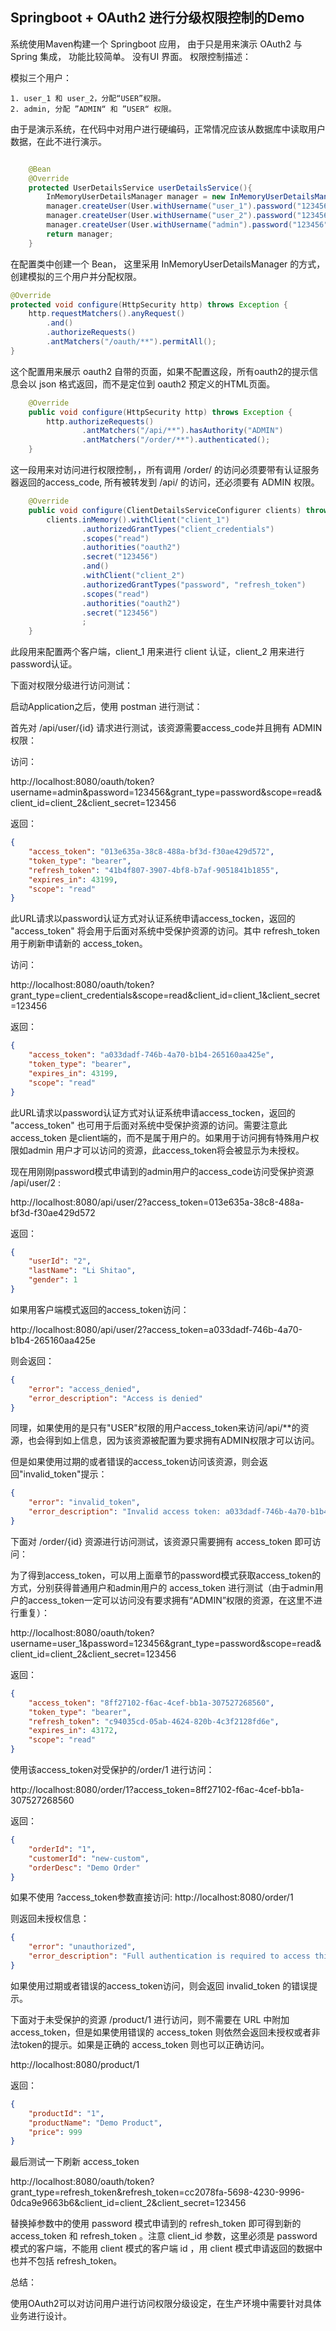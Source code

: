 ## Springboot + OAuth2 进行分级权限控制的Demo

系统使用Maven构建一个 Springboot 应用， 由于只是用来演示 OAuth2 与 Spring 集成， 功能比较简单。 没有UI 界面。 权限控制描述：

模拟三个用户：

 	1. user_1 和 user_2，分配“USER”权限。
 	2. admin, 分配 ”ADMIN“ 和 ”USER“ 权限。

由于是演示系统，在代码中对用户进行硬编码，正常情况应该从数据库中读取用户数据，在此不进行演示。

```java

    @Bean
    @Override
    protected UserDetailsService userDetailsService(){
        InMemoryUserDetailsManager manager = new InMemoryUserDetailsManager();
        manager.createUser(User.withUsername("user_1").password("123456").authorities("USER").build());
        manager.createUser(User.withUsername("user_2").password("123456").authorities("USER").build());
        manager.createUser(User.withUsername("admin").password("123456").roles("ADMIN","USER").authorities("ADMIN").build());
        return manager;
    }
```

在配置类中创建一个 Bean， 这里采用 InMemoryUserDetailsManager 的方式，创建模拟的三个用户并分配权限。

```java
@Override
protected void configure(HttpSecurity http) throws Exception {
    http.requestMatchers().anyRequest()
        .and()
        .authorizeRequests()
        .antMatchers("/oauth/**").permitAll();
}
```
这个配置用来展示 oauth2 自带的页面，如果不配置这段，所有oauth2的提示信息会以 json 格式返回，而不是定位到 oauth2 预定义的HTML页面。

```java
    @Override
    public void configure(HttpSecurity http) throws Exception {
        http.authorizeRequests()
                .antMatchers("/api/**").hasAuthority("ADMIN")
                .antMatchers("/order/**").authenticated();
    }
```
这一段用来对访问进行权限控制，，所有调用 /order/ 的访问必须要带有认证服务器返回的access_code, 所有被转发到 /api/ 的访问，还必须要有 ADMIN 权限。

```java
    @Override
    public void configure(ClientDetailsServiceConfigurer clients) throws Exception {
        clients.inMemory().withClient("client_1")
                .authorizedGrantTypes("client_credentials")
                .scopes("read")
                .authorities("oauth2")
                .secret("123456")
                .and()
                .withClient("client_2")
                .authorizedGrantTypes("password", "refresh_token")
                .scopes("read")
                .authorities("oauth2")
                .secret("123456")
                ;
    }
```
此段用来配置两个客户端，client_1 用来进行 client 认证，client_2 用来进行password认证。



下面对权限分级进行访问测试：

启动Application之后，使用 postman 进行测试：

首先对 /api/user/{id} 请求进行测试，该资源需要access_code并且拥有 ADMIN 权限：

访问：

http://localhost:8080/oauth/token?username=admin&password=123456&grant_type=password&scope=read&client_id=client_2&client_secret=123456 

返回：

```json
{
    "access_token": "013e635a-38c8-488a-bf3d-f30ae429d572",
    "token_type": "bearer",
    "refresh_token": "41b4f807-3907-4bf8-b7af-9051841b1855",
    "expires_in": 43199,
    "scope": "read"
}
```

此URL请求以password认证方式对认证系统申请access_tocken，返回的 "access_token" 将会用于后面对系统中受保护资源的访问。其中 refresh_token 用于刷新申请新的 access_token。

访问：

http://localhost:8080/oauth/token?grant_type=client_credentials&scope=read&client_id=client_1&client_secret=123456 

返回：

```json
{
    "access_token": "a033dadf-746b-4a70-b1b4-265160aa425e",
    "token_type": "bearer",
    "expires_in": 43199,
    "scope": "read"
}
```

此URL请求以password认证方式对认证系统申请access_tocken，返回的 "access_token" 也可用于后面对系统中受保护资源的访问。需要注意此 access_token 是client端的，而不是属于用户的。如果用于访问拥有特殊用户权限如admin 用户才可以访问的资源，此access_token将会被显示为未授权。

现在用刚刚password模式申请到的admin用户的access_code访问受保护资源 /api/user/2 :

http://localhost:8080/api/user/2?access_token=013e635a-38c8-488a-bf3d-f30ae429d572 

返回：

```json
{
    "userId": "2",
    "lastName": "Li Shitao",
    "gender": 1
}
```

如果用客户端模式返回的access_token访问：

http://localhost:8080/api/user/2?access_token=a033dadf-746b-4a70-b1b4-265160aa425e 

则会返回：

```json
{
    "error": "access_denied",
    "error_description": "Access is denied"
}
```

同理，如果使用的是只有"USER"权限的用户access_token来访问/api/**的资源，也会得到如上信息，因为该资源被配置为要求拥有ADMIN权限才可以访问。

但是如果使用过期的或者错误的access_token访问该资源，则会返回"invalid_token"提示：

```json
{
    "error": "invalid_token",
    "error_description": "Invalid access token: a033dadf-746b-4a70-b1b4-265160aa4444"
}
```



下面对 /order/{id} 资源进行访问测试，该资源只需要拥有 access_token 即可访问：

为了得到access_token，可以用上面章节的password模式获取access_token的方式，分别获得普通用户和admin用户的 access_token 进行测试（由于admin用户的access_token一定可以访问没有要求拥有“ADMIN”权限的资源，在这里不进行重复）：

http://localhost:8080/oauth/token?username=user_1&password=123456&grant_type=password&scope=read&client_id=client_2&client_secret=123456 

返回：

```json
{
    "access_token": "8ff27102-f6ac-4cef-bb1a-307527268560",
    "token_type": "bearer",
    "refresh_token": "c94035cd-05ab-4624-820b-4c3f2128fd6e",
    "expires_in": 43172,
    "scope": "read"
}
```

使用该access_token对受保护的/order/1 进行访问：

http://localhost:8080/order/1?access_token=8ff27102-f6ac-4cef-bb1a-307527268560 

返回：

```json
{
    "orderId": "1",
    "customerId": "new-custom",
    "orderDesc": "Demo Order"
}
```

如果不使用 ?access_token参数直接访问: http://localhost:8080/order/1 

则返回未授权信息：

```json
{
    "error": "unauthorized",
    "error_description": "Full authentication is required to access this resource"
}
```

如果使用过期或者错误的access_token访问，则会返回 invalid_token 的错误提示。



下面对于未受保护的资源 /product/1 进行访问，则不需要在 URL 中附加 access_token，但是如果使用错误的 access_token 则依然会返回未授权或者非法token的提示。如果是正确的 access_token 则也可以正确访问。

http://localhost:8080/product/1 

返回：

```json
{
    "productId": "1",
    "productName": "Demo Product",
    "price": 999
}

```



最后测试一下刷新 access_token 

http://localhost:8080/oauth/token?grant_type=refresh_token&refresh_token=cc2078fa-5698-4230-9996-0dca9e9663b6&client_id=client_2&client_secret=123456 

替换掉参数中的使用 password 模式申请到的 refresh_token 即可得到新的 access_token 和 refresh_token 。注意 client_id 参数，这里必须是 password 模式的客户端，不能用 client 模式的客户端 id ，用 client 模式申请返回的数据中也并不包括 refresh_token。

总结：

使用OAuth2可以对访问用户进行访问权限分级设定，在生产环境中需要针对具体业务进行设计。